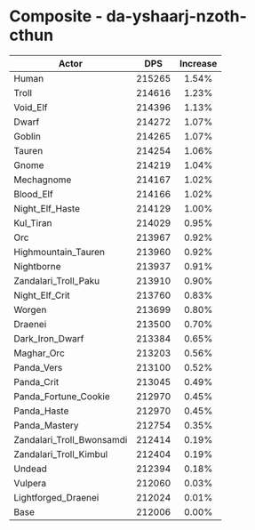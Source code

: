 # Composite - da-yshaarj-nzoth-cthun
| Actor | DPS | Increase |
|---|:---:|:---:|
|Human|215265|1.54%|
|Troll|214616|1.23%|
|Void_Elf|214396|1.13%|
|Dwarf|214272|1.07%|
|Goblin|214265|1.07%|
|Tauren|214254|1.06%|
|Gnome|214219|1.04%|
|Mechagnome|214167|1.02%|
|Blood_Elf|214166|1.02%|
|Night_Elf_Haste|214129|1.00%|
|Kul_Tiran|214029|0.95%|
|Orc|213967|0.92%|
|Highmountain_Tauren|213960|0.92%|
|Nightborne|213937|0.91%|
|Zandalari_Troll_Paku|213910|0.90%|
|Night_Elf_Crit|213760|0.83%|
|Worgen|213699|0.80%|
|Draenei|213500|0.70%|
|Dark_Iron_Dwarf|213384|0.65%|
|Maghar_Orc|213203|0.56%|
|Panda_Vers|213100|0.52%|
|Panda_Crit|213045|0.49%|
|Panda_Fortune_Cookie|212970|0.45%|
|Panda_Haste|212970|0.45%|
|Panda_Mastery|212754|0.35%|
|Zandalari_Troll_Bwonsamdi|212414|0.19%|
|Zandalari_Troll_Kimbul|212404|0.19%|
|Undead|212394|0.18%|
|Vulpera|212060|0.03%|
|Lightforged_Draenei|212024|0.01%|
|Base|212006|0.00%|
